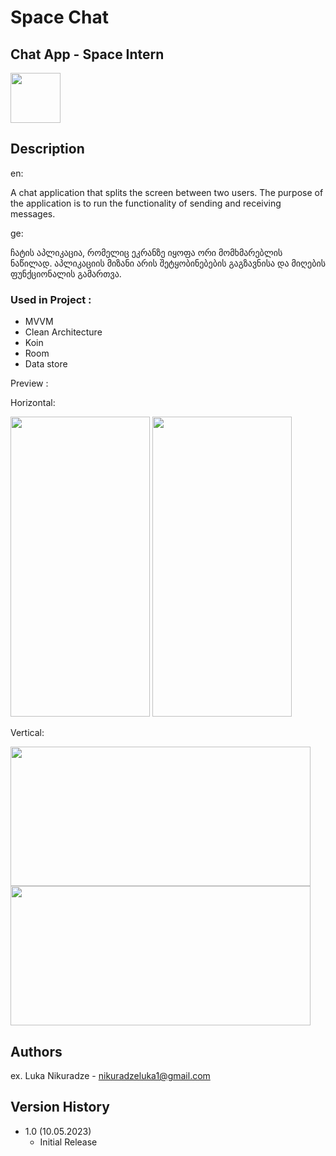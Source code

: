 # Space Chat
## Chat App - Space Intern

<img src="https://github.com/iTarley/ChatApp-SpaceIntern/assets/95241918/2590252f-d752-4961-8ab2-d320f349eb2e" width="80" height="80"/>

## Description
en:

A chat application that splits the screen between two users. The purpose of the application is to run the functionality of sending and receiving messages.

ge:

ჩატის აპლიკაცია, რომელიც ეკრანზე იყოფა ორი მომხმარებლის ნაწილად. აპლიკაციის მიზანი არის შეტყობინებების გაგზავნისა და მიღების ფუნქციონალის გამართვა. 


### Used in Project :
  * MVVM
  * Clean Architecture
  * Koin
  * Room
  * Data store



Preview :

Horizontal:

<img src="https://github.com/iTarley/ChatApp-SpaceIntern/assets/95241918/7f4aa0bd-5f82-4d69-bc1b-08167d548297" width="223" height="480"/>
<img src="https://github.com/iTarley/ChatApp-SpaceIntern/assets/95241918/6913612e-2e94-4be6-ba4d-a64878ccdf40" width="223" height="480"/>

Vertical:

<img src="https://github.com/iTarley/ChatApp-SpaceIntern/assets/95241918/bca5cc1a-4793-490d-b49a-461a1654f03a" width="480" height="223"/>
</br>
<img src="https://github.com/iTarley/ChatApp-SpaceIntern/assets/95241918/be59a127-f659-428b-aa32-230f1271d818" width="480" height="223"/>

## Authors

ex. Luka Nikuradze - nikuradzeluka1@gmail.com


## Version History

* 1.0 (10.05.2023)
    * Initial Release
